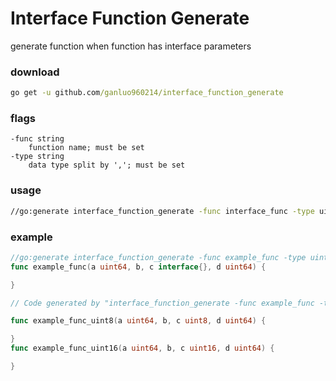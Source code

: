 # Interface Function Generate

generate function when function has interface parameters

### download
```cmd
go get -u github.com/ganluo960214/interface_function_generate
```

### flags
```
-func string
    function name; must be set
-type string
    data type split by ','; must be set
```


### usage
```cmd
//go:generate interface_function_generate -func interface_func -type uint8,uint16
```

### example

```go
//go:generate interface_function_generate -func example_func -type uint8,uint16
func example_func(a uint64, b, c interface{}, d uint64) {

}
```

```go
// Code generated by "interface_function_generate -func example_func -type uint8,uint16"; DO NOT EDIT.

func example_func_uint8(a uint64, b, c uint8, d uint64) {

}
func example_func_uint16(a uint64, b, c uint16, d uint64) {

}

```
